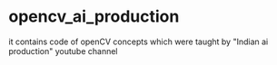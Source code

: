 # opencv_ai_production
it contains code of openCV concepts which were taught by "Indian ai production" youtube channel
